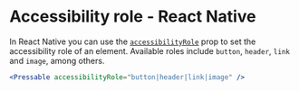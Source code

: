 # Accessibility role - React Native

In React Native you can use the [`accessibilityRole`](https://reactnative.dev/docs/accessibility#accessibilityrole) prop to set the accessibility role of an element. Available roles include `button`, `header`, `link` and `image`, among others.

```jsx
<Pressable accessibilityRole="button|header|link|image" />
```
